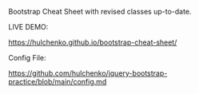 Bootstrap Cheat Sheet with revised classes up-to-date.

LIVE DEMO:

https://hulchenko.github.io/bootstrap-cheat-sheet/

Config File:

https://github.com/hulchenko/jquery-bootstrap-practice/blob/main/config.md
